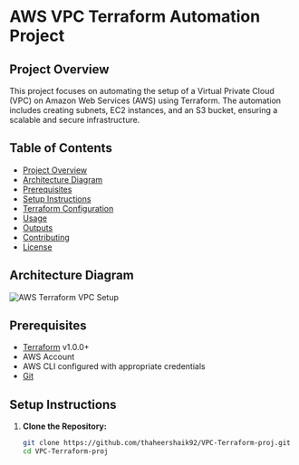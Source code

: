# AWS VPC Terraform Automation Project

## Project Overview
This project focuses on automating the setup of a Virtual Private Cloud (VPC) on Amazon Web Services (AWS) using Terraform. The automation includes creating subnets, EC2 instances, and an S3 bucket, ensuring a scalable and secure infrastructure.

## Table of Contents
- [Project Overview](#project-overview)
- [Architecture Diagram](#architecture-diagram)
- [Prerequisites](#prerequisites)
- [Setup Instructions](#setup-instructions)
- [Terraform Configuration](#terraform-configuration)
- [Usage](#usage)
- [Outputs](#outputs)
- [Contributing](#contributing)
- [License](#license)

## Architecture Diagram
![AWS Terraform VPC Setup](Downloads/vpc-terraform.png)

## Prerequisites
- [Terraform](https://www.terraform.io/downloads.html) v1.0.0+
- AWS Account
- AWS CLI configured with appropriate credentials
- [Git](https://git-scm.com/downloads)

## Setup Instructions
1. **Clone the Repository:**
   ```sh
   git clone https://github.com/thaheershaik92/VPC-Terraform-proj.git
   cd VPC-Terraform-proj
